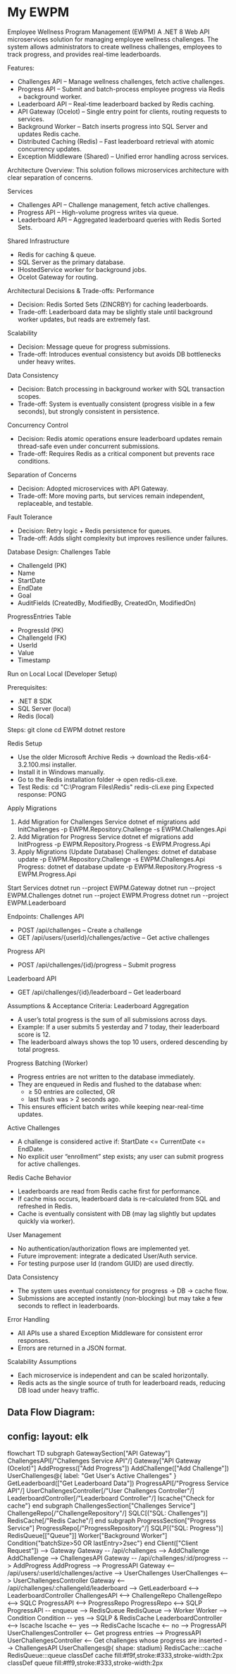# My EWPM 
Employee Wellness Program Management (EWPM)
A .NET 8 Web API microservices solution for managing employee wellness challenges. The system allows administrators to create wellness challenges, employees to track progress, and provides real-time leaderboards.

Features:
- Challenges API – Manage wellness challenges, fetch active challenges.
- Progress API – Submit and batch-process employee progress via Redis + background worker.
- Leaderboard API – Real-time leaderboard backed by Redis caching.
- API Gateway (Ocelot) – Single entry point for clients, routing requests to services.
- Background Worker – Batch inserts progress into SQL Server and updates Redis cache.
- Distributed Caching (Redis) – Fast leaderboard retrieval with atomic concurrency updates.
- Exception Middleware (Shared) – Unified error handling across services.

Architecture Overview:
This solution follows microservices architecture with clear separation of concerns.

Services
- Challenges API – Challenge management, fetch active challenges.
- Progress API – High-volume progress writes via queue.
- Leaderboard API – Aggregated leaderboard queries with Redis Sorted Sets.

Shared Infrastructure
- Redis for caching & queue.
- SQL Server as the primary database.
- IHostedService worker for background jobs.
- Ocelot Gateway for routing.

Architectural Decisions & Trade-offs:
Performance
- Decision: Redis Sorted Sets (ZINCRBY) for caching leaderboards.
- Trade-off: Leaderboard data may be slightly stale until background worker updates, but reads are extremely fast.

Scalability
- Decision: Message queue for progress submissions.
- Trade-off: Introduces eventual consistency but avoids DB bottlenecks under heavy writes.

Data Consistency
- Decision: Batch processing in background worker with SQL transaction scopes.
- Trade-off: System is eventually consistent (progress visible in a few seconds), but strongly consistent in persistence.

Concurrency Control
- Decision: Redis atomic operations ensure leaderboard updates remain thread-safe even under concurrent submissions.
- Trade-off: Requires Redis as a critical component but prevents race conditions.

Separation of Concerns
- Decision: Adopted microservices with API Gateway.
- Trade-off: More moving parts, but services remain independent, replaceable, and testable.

Fault Tolerance
- Decision: Retry logic + Redis persistence for queues.
- Trade-off: Adds slight complexity but improves resilience under failures.

Database Design:
Challenges Table
- ChallengeId (PK)
- Name
- StartDate
- EndDate
- Goal
- AuditFields (CreatedBy, ModifiedBy, CreatedOn, ModifiedOn)


ProgressEntries Table
- ProgressId (PK)
- ChallengeId (FK)
- UserId
- Value
- Timestamp

Run on Local
Local (Developer Setup)

Prerequisites:
- .NET 8 SDK
- SQL Server (local)
- Redis (local)

Steps:
git clone <repo-url>
cd EWPM
dotnet restore

Redis Setup
- Use the older Microsoft Archive Redis → download the Redis-x64-3.2.100.msi installer.
- Install it in Windows manually.
- Go to the Redis installation folder → open redis-cli.exe.
- Test Redis:
cd "C:\Program Files\Redis"
redis-cli.exe ping
Expected response: PONG

Apply Migrations
 1. Add Migration for Challenges Service
dotnet ef migrations add InitChallenges -p EWPM.Repository.Challenge -s EWPM.Challenges.Api
2. Add Migration for Progress Service
dotnet ef migrations add InitProgress -p EWPM.Repository.Progress -s EWPM.Progress.Api
3. Apply Migrations (Update Database)
Challenges:
dotnet ef database update -p EWPM.Repository.Challenge -s EWPM.Challenges.Api
Progress:
dotnet ef database update -p EWPM.Repository.Progress -s EWPM.Progress.Api

Start Services
dotnet run --project EWPM.Gateway
dotnet run --project EWPM.Challenges
dotnet run --project EWPM.Progress
dotnet run --project EWPM.Leaderboard

Endpoints:
Challenges API
- POST /api/challenges – Create a challenge
- GET /api/users/{userId}/challenges/active – Get active challenges

Progress API
- POST /api/challenges/{id}/progress – Submit progress

Leaderboard API
- GET /api/challenges/{id}/leaderboard – Get leaderboard

Assumptions & Acceptance Criteria:
Leaderboard Aggregation
- A user’s total progress is the sum of all submissions across days.
- Example: If a user submits 5 yesterday and 7 today, their leaderboard score is 12.
- The leaderboard always shows the top 10 users, ordered descending by total progress.

Progress Batching (Worker)
- Progress entries are not written to the database immediately.
- They are enqueued in Redis and flushed to the database when:
  - ≥ 50 entries are collected, OR
  - last flush was > 2 seconds ago.
- This ensures efficient batch writes while keeping near-real-time updates.

Active Challenges
- A challenge is considered active if: StartDate <= CurrentDate <= EndDate.
- No explicit user “enrollment” step exists; any user can submit progress for active challenges.

Redis Cache Behavior
- Leaderboards are read from Redis cache first for performance.
- If cache miss occurs, leaderboard data is re-calculated from SQL and refreshed in Redis.
- Cache is eventually consistent with DB (may lag slightly but updates quickly via worker).

User Management
- No authentication/authorization flows are implemented yet.
- Future improvement: integrate a dedicated User/Auth service.
- For testing purpose user Id (random GUID) are used directly.

Data Consistency
- The system uses eventual consistency for progress → DB → cache flow.
- Submissions are accepted instantly (non-blocking) but may take a few seconds to reflect in leaderboards.

Error Handling
- All APIs use a shared Exception Middleware for consistent error responses.
- Errors are returned in a JSON format.

Scalability Assumptions
- Each microservice is independent and can be scaled horizontally.
- Redis acts as the single source of truth for leaderboard reads, reducing DB load under heavy traffic.


Data Flow Diagram:
---
config:
  layout: elk
---
flowchart TD
 subgraph GatewaySection["API Gateway"]
        ChallengesAPI[/"Challenges Service API"/]
        Gateway["API Gateway (Ocelot)"]
        AddProgress(["Add Progress"])
        AddChallenge(["Add Challenge"])
        UserChallenges@{ label: "Get User's Active Challenges" }
        GetLeaderboard(["Get Leaderboard Data"])
        ProgressAPI[/"Progress Service API"/]
        UserChallengesController[/"User Challenges Controller"/]
        LeaderboardController[/"Leaderboard Controller"/]
        Iscache{"Check for cache"}
  end
 subgraph ChallengesSection["Challenges Service"]
        ChallengeRepo[/"ChallengeRepository"/]
        SQLC[("SQL: Challenges")]
        RedisCache[/"Redis Cache"/]
  end
 subgraph ProgressSection["Progress Service"]
        ProgressRepo[/"ProgressRepository"/]
        SQLP[("SQL: Progress")]
        RedisQueue[["Queue"]]
        Worker["Background Worker"]
        Condition{"batchSize>50 OR lastEntry>2sec"}
  end
    Client(["Client Request"]) --> Gateway
    Gateway -- /api/challenges --> AddChallenge
    AddChallenge --> ChallengesAPI
    Gateway -- /api/challenges/:id/progress --> AddProgress
    AddProgress --> ProgressAPI
    Gateway <-- /api/users/:userId/challenges/active --> UserChallenges
    UserChallenges <--> UserChallengesController
    Gateway <-- /api/challenges/:challengeId/leaderboard --> GetLeaderboard <--> LeaderboardController
    ChallengesAPI <--> ChallengeRepo
    ChallengeRepo <--> SQLC
    ProgressAPI <--> ProgressRepo
    ProgressRepo <--> SQLP
    ProgressAPI -- enqueue --> RedisQueue
    RedisQueue --> Worker
    Worker --> Condition
    Condition -- yes --> SQLP & RedisCache
    LeaderboardController <--> Iscache
    Iscache <-- yes --> RedisCache
    Iscache <-- no --> ProgressAPI
    UserChallengesController <-- Get progress entries --> ProgressAPI
    UserChallengesController <-- Get challenges whose progress are inserted --> ChallengesAPI
    UserChallenges@{ shape: stadium}
     RedisCache:::cache
     RedisQueue:::queue
    classDef cache fill:#f9f,stroke:#333,stroke-width:2px
    classDef queue fill:#ff9,stroke:#333,stroke-width:2px

 

